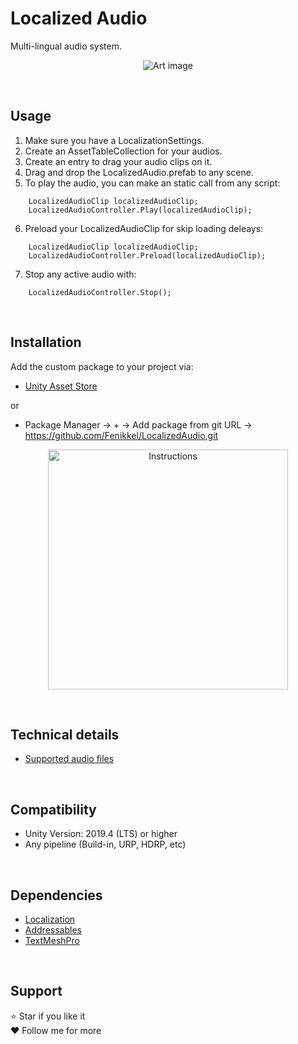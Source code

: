# Localized Audio

Multi-lingual audio system.

<p align="center">
  <img src="https://github.com/Fenikkel/LocalizedCaptions/assets/41298931/94209c2f-d76d-4819-8a1b-1b5790a72095" alt="Art image"/>
</p>



&nbsp;
## Usage
1. Make sure you have a LocalizationSettings.
2. Create an AssetTableCollection for your audios.
3. Create an entry to drag your audio clips on it.
4. Drag and drop the LocalizedAudio.prefab to any scene.
5. To play the audio, you can make an static call from any script: 

```
    LocalizedAudioClip localizedAudioClip;
    LocalizedAudioController.Play(localizedAudioClip);
```
6. Preload your LocalizedAudioClip for skip loading deleays:
```
    LocalizedAudioClip localizedAudioClip;
    LocalizedAudioController.Preload(localizedAudioClip);
```
7. Stop any active audio with:
```
    LocalizedAudioController.Stop();
```

&nbsp;
## Installation
Add the custom package to your project via:
- [Unity Asset Store](https://u3d.as/3cdP)

or

- Package Manager -> + -> Add package from git URL -> https://github.com/Fenikkel/LocalizedAudio.git


<p align="center">
    <img src="https://github.com/Fenikkel/SimpleTween/assets/41298931/0f447b8c-85ca-4205-9915-ca7203dc4741" alt="Instructions" height="384">
</p>


&nbsp;
## Technical details

- [Supported audio files](https://docs.unity3d.com/2023.3/Documentation/Manual/AudioFiles.html)

&nbsp;
## Compatibility
- Unity Version: 2019.4 (LTS) or higher
- Any pipeline (Build-in, URP, HDRP, etc)

&nbsp;
## Dependencies
- [Localization](https://docs.unity3d.com/Packages/com.unity.localization@1.4/manual/index.html)
- [Addressables](https://docs.unity3d.com/Packages/com.unity.addressables@2.0/manual/index.html)
- [TextMeshPro](https://docs.unity3d.com/Packages/com.unity.textmeshpro@3.0/manual/index.html)

&nbsp;
## Support
⭐ Star if you like it  
❤️️ Follow me for more
